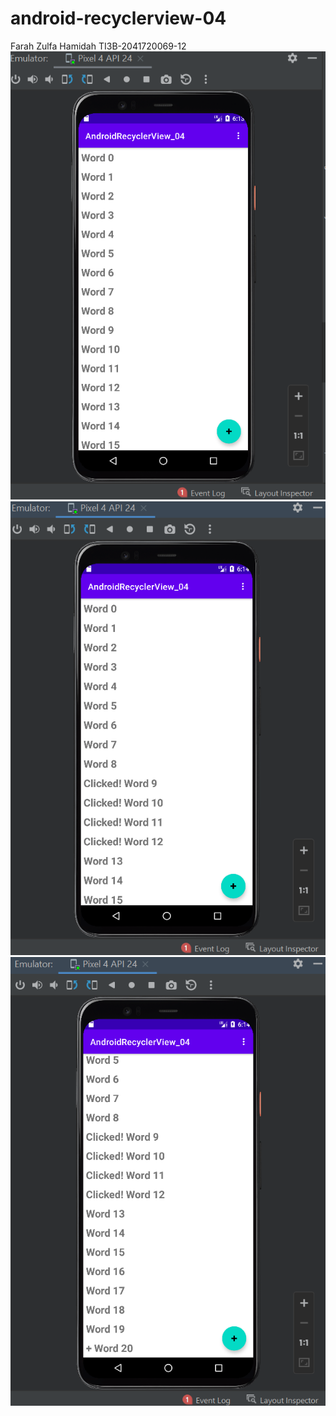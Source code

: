 ﻿# android-recyclerview-04
Farah Zulfa Hamidah TI3B-2041720069-12
![AndroidRecyclerView_04](images/mobile.PNG)
![AndroidRecyclerView_04](images/mobile2.PNG)
![AndroidRecyclerView_04](images/mobile3.PNG)
